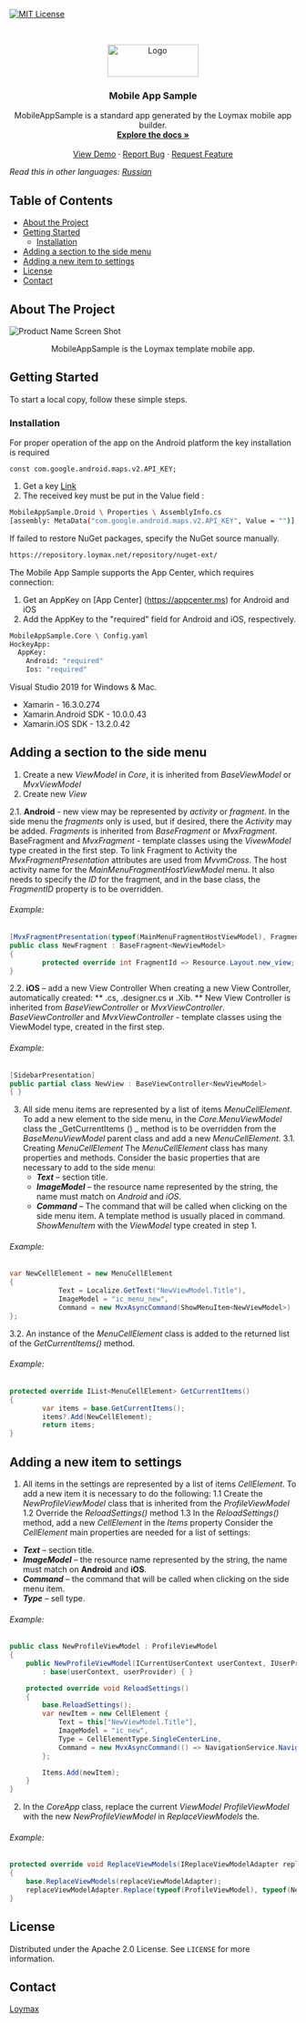 <!-- PROJECT SHIELDS -->
<!--
*** I'm using markdown "reference style" links for readability.
*** Reference links are enclosed in brackets [ ] instead of parentheses ( ).
*** See the bottom of this document for the declaration of the reference variables
*** for contributors-url, forks-url, etc. This is an optional, concise syntax you may use.
*** https://www.markdownguide.org/basic-syntax/#reference-style-links
-->
[![MIT License][license-shield]][license-url]

<!-- PROJECT LOGO -->
<br />
<p align="center">
  <a href="https://github.com/loymax/mobile-app-sample">
    <img src="Images/logo.png" alt="Logo" width="160" height="57">
  </a>

  <h3 align="center">Mobile App Sample</h3>

  <p align="center">
    MobileAppSample is a standard app generated by the Loymax mobile app builder.
    <br />
    <a href="https://github.com/loymax/mobile-app-sample"><strong>Explore the docs »</strong></a>
    <br />
    <br />
    <a href="https://github.com/loymax/mobile-app-sample">View Demo</a>
    ·
    <a href="https://github.com/loymax/mobile-app-sample/issues">Report Bug</a>
    ·
    <a href="https://github.com/loymax/mobile-app-sample/issues">Request Feature</a>
  </p>
</p>

*Read this in other languages: [Russian](README.ru.md)*

<!-- TABLE OF CONTENTS -->
## Table of Contents

* [About the Project](#about-the-project)
* [Getting Started](#getting-started)
  * [Installation](#installation)
* [Adding a section to the side menu](#adding-a-section-to-the-side-menu)
* [Adding a new item to settings](#adding-a-new-item-to-settings)
* [License](#license)
* [Contact](#contact)

<!-- ABOUT THE PROJECT -->
## About The Project

![Product Name Screen Shot][product-screenshot-1]
 <p align="center">
    MobileAppSample is the Loymax template mobile app.
 </p>

<!-- GETTING STARTED -->
## Getting Started

To start a local copy, follow these simple steps.

### Installation
For proper operation of the app on the Android platform the key installation is required 
```JS
const com.google.android.maps.v2.API_KEY;
```
1. Get a key [Link](https://developers.google.com/maps/documentation/android-sdk/get-api-key)
2. The received key must be put in the Value field :
```sh
MobileAppSample.Droid \ Properties \ AssemblyInfo.cs  
[assembly: MetaData("com.google.android.maps.v2.API_KEY", Value = "")] 
```

If failed to restore NuGet packages, specify the NuGet source manually.
```sh
https://repository.loymax.net/repository/nuget-ext/
```

The Mobile App Sample supports the App Center, which requires connection:

1. Get an AppKey on [App Center] (https://appcenter.ms) for Android and iOS
2. Add the AppKey to the "required" field for Android and iOS, respectively.
```sh
MobileAppSample.Core \ Config.yaml
HockeyApp: 
  AppKey:
    Android: "required"
    Ios: "required"
```

Visual Studio 2019 for Windows & Mac. 
* Xamarin - 16.3.0.274
* Xamarin.Android SDK - 10.0.0.43
* Xamarin.iOS SDK - 13.2.0.42

## Adding a section to the side menu
1. Create a new _ViewModel_ in _Core_, it is inherited from _BaseViewModel_ or  _MvxViewModel_
2. Create new _View_

  2.1. **Android** - new view may be represented by _activity_ or  _fragment_.
  In the side menu the _fragments_ only is used, but if desired, there the _Activity_ may be added. _Fragments_ is inherited from _BaseFragment_ or  _MvxFragment_. BaseFragment and _MvxFragment_ - template classes using the _VivewModel_ type created in the first step.
  To link Fragment to Activity the _MvxFragmentPresentation_ attributes are used from _MvvmCross_. The host activity name for the _MainMenuFragmentHostViewModel_ menu. It also needs to specify the _ID_ for the fragment, and in the base class, the _FragmentID_ property is to be overridden. 

  ###### Example:
  ```csharp
  [MvxFragmentPresentation(typeof(MainMenuFragmentHostViewModel), FragmentHostViewModel.FragmentId)]
  public class NewFragment : BaseFragment<NewViewModel>
  {
          protected override int FragmentId => Resource.Layout.new_view;
  }
  ```
  2.2. **iOS** – add a new View Controller
  When creating a new View Controller, automatically created: 
  ** .cs, .designer.cs и .Xib. ** 
  New View Controller is inherited from _BaseViewController_ or  _MvxViewController_. _BaseViewController_ and _MvxViewController_ - template classes using the ViewModel type, created in the first step.

  ###### Example:
  ```csharp
  [SidebarPresentation]
  public partial class NewView : BaseViewController<NewViewModel> 
  { }
  ```
3. All side menu items are represented by a list of items _MenuCellElement_. To add a new element to the side menu, in the _Core.MenuViewModel_ class the _GetCurrentItems () _ method is to be overridden from the _BaseMenuViewModel_ parent class and add a new _MenuCellElement_.
  3.1. Creating _MenuCellElement_ 
  The _MenuCellElement_ class has many properties and methods. 
  Consider the basic properties that are necessary to add to the side menu:
    * ***Text*** – section title.
    * ***ImageModel*** – the resource name represented by the string, the name must match on _Android_ and _iOS_. 
    * ***Command*** – The command that will be called when clicking on the side menu item. A template method is usually placed in command. _ShowMenuItem_ with the _ViewModel_ type created in step 1. 
  ###### Example:
  ```csharp
  var NewCellElement = new MenuCellElement
  {
              Text = Localize.GetText("NewViewModel.Title"),
              ImageModel = "ic_menu_new",
              Command = new MvxAsyncCommand(ShowMenuItem<NewViewModel>)
  };
  ```
 
3.2. An instance of the _MenuCellElement_ class is added to the returned list of the _GetCurrentItems()_ method.
  ###### Example:
  ```csharp
  protected override IList<MenuCellElement> GetCurrentItems()
  {
          var items = base.GetCurrentItems();
          items?.Add(NewCellElement);
          return items;
  }
  ```

## Adding a new item to settings

1. All items in the settings are represented by a list of items _CellElement_. To add a new item  it is necessary to do the following:
  1.1   Create the _NewProfileViewModel_ class that is inherited from the _ProfileViewModel_
  1.2   Override the _ReloadSettings()_ method
  1.3   In the _ReloadSettings()_ method, add a new _CellElement_ in the _Items_ property
Consider the _CellElement_ main properties are needed for a list of settings:

  * ***Text*** – section title.
  * ***ImageModel*** – the resource name represented by the string, the name must match on **Android** and **iOS**. 
  * ***Command*** – the command that will be called when clicking on the side menu item.
  * ***Type*** – sell type.
###### Example:
```csharp
public class NewProfileViewModel : ProfileViewModel
{
    public NewProfileViewModel(ICurrentUserContext userContext, IUserProvider userProvider)
        : base(userContext, userProvider) { }

    protected override void ReloadSettings()
    {
        base.ReloadSettings();
        var newItem = new CellElement {
            Text = this["NewViewModel.Title"],
            ImageModel = "ic_new",
            Type = CellElementType.SingleCenterLine,
            Command = new MvxAsyncCommand(() => NavigationService.Navigate<NewViewModel>())
        };

        Items.Add(newItem);
    }
}
```
2. In the _CoreApp_ class, replace the current _ViewModel_  _ProfileViewModel_  with the new  _NewProfileViewModel_ in _ReplaceViewModels_ the.
###### Example:
```csharp
protected override void ReplaceViewModels(IReplaceViewModelAdapter replaceViewModelAdapter)
{
    base.ReplaceViewModels(replaceViewModelAdapter);
    replaceViewModelAdapter.Replace(typeof(ProfileViewModel), typeof(NewProfileViewModel));
}
```


<!-- LICENSE -->
## License

Distributed under the Apache 2.0 License. See `LICENSE` for more information.

<!-- CONTACT -->
## Contact

[Loymax](https://loymax.io/en/)

<!-- MARKDOWN LINKS & IMAGES -->
<!-- https://www.markdownguide.org/basic-syntax/#reference-style-links -->
[license-shield]: https://img.shields.io/badge/License-Apache%202.0-blue.svg
[license-url]: https://github.com/loymax/mobile-app-sample/blob/master/LICENSE
[product-screenshot-1]: Images/screenshot_en.png

